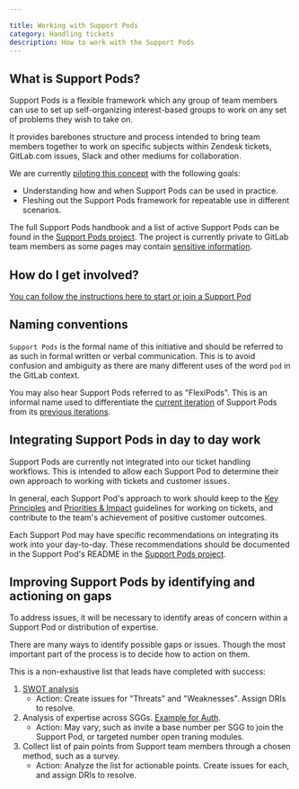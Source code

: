 ```yaml
---

title: Working with Support Pods
category: Handling tickets
description: How to work with the Support Pods
---
```




## What is Support Pods?

Support Pods is a flexible framework which any group of team members can use to
set up self-organizing interest-based groups to work on any set of problems they
wish to take on.

It provides barebones structure and process intended to bring team members
together to work on specific subjects within Zendesk tickets, GitLab.com issues,
Slack and other mediums for collaboration.

We are currently [piloting this concept](https://gitlab.com/groups/gitlab-com/support/-/epics/191)
with the following goals:

- Understanding how and when Support Pods can be used in practice.
- Fleshing out the Support Pods framework for repeatable use in different scenarios.

The full Support Pods handbook and a list of active Support Pods can be found in
the [Support Pods project](https://gitlab.com/gitlab-com/support/support-pods).
The project is currently private to GitLab team members as some pages may
contain [sensitive information](/handbook/legal/safe-framework/).

## How do I get involved?

[You can follow the instructions here to start or join a Support Pod](https://gitlab.com/gitlab-com/support/support-pods/-/tree/main/_Handbook)

## Naming conventions

`Support Pods` is the formal name of this initiative and should be referred to
as such in formal written or verbal communication. This is to avoid confusion
and ambiguity as there are many different uses of the word `pod` in the GitLab
context.

You may also hear Support Pods referred to as "FlexiPods". This is an informal
name used to differentiate the [current iteration](https://gitlab.com/groups/gitlab-com/support/-/epics/191)
of Support Pods from its [previous iterations](https://gitlab.com/gitlab-com/support/support-pods/-/blob/main/_Handbook/History.ad).

## Integrating Support Pods in day to day work

Support Pods are currently not integrated into our ticket handling workflows.
This is intended to allow each Support Pod to determine their own approach to
working with tickets and customer issues.

In general, each Support Pod's approach to work should keep to the
[Key Principles](/handbook/support/workflows/working-on-tickets.html#key-principles)
and [Priorities & Impact](/handbook/support/workflows/working-on-tickets.html#priorities-and-impact)
guidelines for working on tickets, and contribute to the team's achievement of
positive customer outcomes.

Each Support Pod may have specific recommendations on integrating its work into
your day-to-day. These recommendations should be documented in the Support Pod's
README in the [Support Pods project](https://gitlab.com/gitlab-com/support/support-pods).

## Improving Support Pods by identifying and actioning on gaps

To address issues, it will be necessary to identify areas of concern within a Support Pod or distribution of expertise.

There are many ways to identify possible gaps or issues.
Though the most important part of the process is to decide how to action on them.

This is a non-exhaustive list that leads have completed with success:

1. [SWOT analysis](https://en.wikipedia.org/wiki/SWOT_analysis)
   - Action: Create issues for "Threats" and "Weaknesses". Assign DRIs to resolve.
1. Analysis of expertise across SGGs. [Example for Auth](https://gitlab.com/gitlab-com/support/support-team-meta/-/issues/4920).
   - Action: May vary, such as invite a base number per SGG to join the Support Pod, or targeted number open traning modules.
1. Collect list of pain points from Support team members through a chosen method, such as a survey.
   - Action: Analyze the list for actionable points. Create issues for each, and assign DRIs to resolve.

